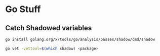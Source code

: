 # Go Stuff

## Catch Shadowed variables

```bash
go install golang.org/x/tools/go/analysis/passes/shadow/cmd/shadow
```

```bash
go vet -vettool=$(which shadow) <package>
```

